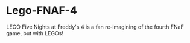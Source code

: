 # Lego-FNAF-4
LEGO Five Nights at Freddy's 4 is a fan re-imagining of the fourth FNaF game, but with LEGOs!

